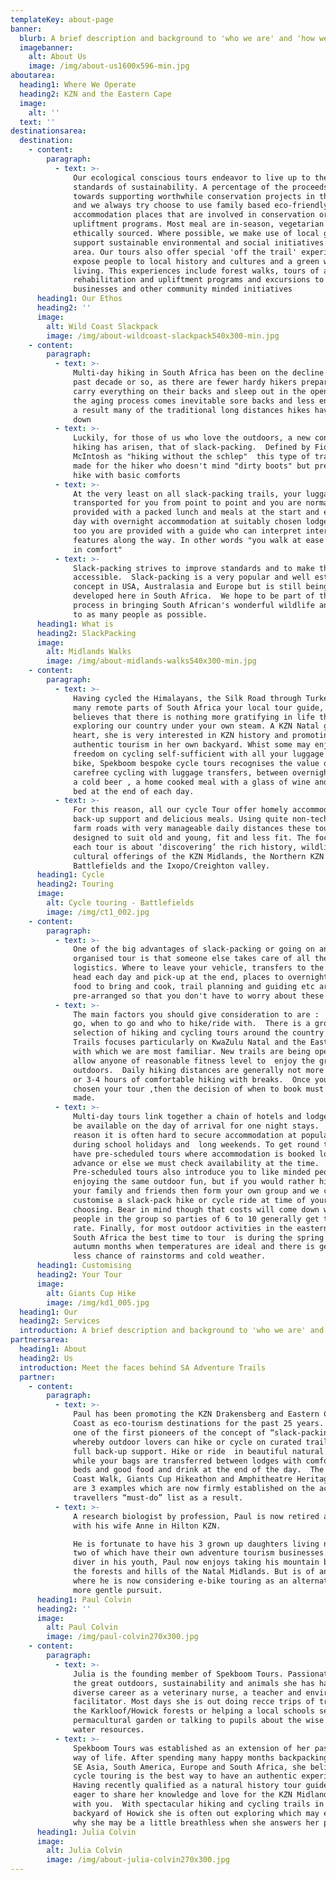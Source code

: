```yaml
---
templateKey: about-page
banner:
  blurb: A brief description and background to 'who we are' and 'how we operate' ..
  imagebanner:
    alt: About Us
    image: /img/about-us1600x596-min.jpg
aboutarea:
  heading1: Where We Operate
  heading2: KZN and the Eastern Cape
  image:
    alt: ''
  text: ''
destinationsarea:
  destination:
    - content:
        paragraph:
          - text: >-
              Our ecological conscious tours endeavor to live up to the highest
              standards of sustainability. A percentage of the proceeds goes
              towards supporting worthwhile conservation projects in the area
              and we always try choose to use family based eco-friendly
              accommodation places that are involved in conservation or social
              upliftment programs. Most meal are in-season, vegetarian and
              ethically sourced. Where possible, we make use of local guides and
              support sustainable environmental and social initiatives in the
              area. Our tours also offer special 'off the trail' experiences to
              expose people to local history and cultures and a green way of
              living. This experiences include forest walks, tours of a land
              rehabilitation and upliftment programs and excursions to local
              businesses and other community minded initiatives
      heading1: Our Ethos
      heading2: ''
      image:
        alt: Wild Coast Slackpack
        image: /img/about-wildcoast-slackpack540x300-min.jpg
    - content:
        paragraph:
          - text: >-
              Multi-day hiking in South Africa has been on the decline in the
              past decade or so, as there are fewer hardy hikers prepared to
              carry everything on their backs and sleep out in the open. With
              the aging process comes inevitable sore backs and less energy.  As
              a result many of the traditional long distances hikes have closed
              down
          - text: >-
              Luckily, for those of us who love the outdoors, a new concept in
              hiking has arisen, that of slack-packing.  Defined by Fiona
              McIntosh as "hiking without the schlep"  this type of trail is
              made for the hiker who doesn't mind "dirty boots" but prefers to
              hike with basic comforts
          - text: >-
              At the very least on all slack-packing trails, your luggage is
              transported for you from point to point and you are normally
              provided with a packed lunch and meals at the start and end of the
              day with overnight accommodation at suitably chosen lodges. Often
              too you are provided with a guide who can interpret interesting
              features along the way. In other words "you walk at ease and stay
              in comfort"
          - text: >-
              Slack-packing strives to improve standards and to make the trails
              accessible.  Slack-packing is a very popular and well established
              concept in USA, Australasia and Europe but is still being
              developed here in South Africa.  We hope to be part of that
              process in bringing South African's wonderful wildlife and scenery
              to as many people as possible. 
      heading1: What is
      heading2: SlackPacking
      image:
        alt: Midlands Walks
        image: /img/about-midlands-walks540x300-min.jpg
    - content:
        paragraph:
          - text: >-
              Having cycled the Himalayans, the Silk Road through Turkey and
              many remote parts of South Africa your local tour guide, Julia, 
              believes that there is nothing more gratifying in life than
              exploring our country under your own steam. A KZN Natal girl at
              heart, she is very interested in KZN history and promoting local
              authentic tourism in her own backyard. Whist some may enjoy the
              freedom on cycling self-sufficient with all your luggage on your
              bike, Spekboom bespoke cycle tours recognises the value of
              carefree cycling with luggage transfers, between overnight stays,
              a cold beer , a home cooked meal with a glass of wine and a warm
              bed at the end of each day. 
          - text: >-
              For this reason, all our cycle Tour offer homely accommodation,
              back-up support and delicious meals. Using quite non-technical
              farm roads with very manageable daily distances these tours are
              designed to suit old and young, fit and less fit. The focus of
              each tour is about ‘discovering’ the rich history, wildlife and
              cultural offerings of the KZN Midlands, the Northern KZN
              Battlefields and the Ixopo/Creighton valley.
      heading1: Cycle
      heading2: Touring
      image:
        alt: Cycle touring - Battlefields
        image: /img/ct1_002.jpg
    - content:
        paragraph:
          - text: >-
              One of the big advantages of slack-packing or going on an
              organised tour is that someone else takes care of all the
              logistics. Where to leave your vehicle, transfers to the trail
              head each day and pick-up at the end, places to overnight, what
              food to bring and cook, trail planning and guiding etc are all
              pre-arranged so that you don't have to worry about these matters.
          - text: >-
              The main factors you should give consideration to are :  where to
              go, when to go and who to hike/ride with.  There is a growing
              selection of hiking and cycling tours around the country but SA
              Trails focuses particularly on KwaZulu Natal and the Eastern Cape
              with which we are most familiar. New trails are being opened up to
              allow anyone of reasonable fitness level to  enjoy the great
              outdoors.  Daily hiking distances are generally not more than 15km
              or 3-4 hours of comfortable hiking with breaks.  Once you have
              chosen your tour ,then the decision of when to book must be
              made.  
          - text: >-
              Multi-day tours link together a chain of hotels and lodges so all
              be available on the day of arrival for one night stays.  For this
              reason it is often hard to secure accommodation at popular resorts
              during school holidays and  long weekends. To get round this we
              have pre-scheduled tours where accommodation is booked long in
              advance or else we must check availability at the time. 
              Pre-scheduled tours also introduce you to like minded people
              enjoying the same outdoor fun, but if you would rather hike with
              your family and friends then form your own group and we can
              customise a slack-pack hike or cycle ride at time of your
              choosing. Bear in mind though that costs will come down with more
              people in the group so parties of 6 to 10 generally get the best
              rate. Finally, for most outdoor activities in the eastern half of
              South Africa the best time to tour  is during the spring and
              autumn months when temperatures are ideal and there is generally
              less chance of rainstorms and cold weather.  
      heading1: Customising
      heading2: Your Tour
      image:
        alt: Giants Cup Hike
        image: /img/kd1_005.jpg
  heading1: Our
  heading2: Services
  introduction: A brief description and background to 'who we are' and 'how we operate' ..
partnersarea:
  heading1: About
  heading2: Us
  introduction: Meet the faces behind SA Adventure Trails
  partner:
    - content:
        paragraph:
          - text: >-
              Paul has been promoting the KZN Drakensberg and Eastern Cape Wild
              Coast as eco-tourism destinations for the past 25 years.  He was
              one of the first pioneers of the concept of “slack-packing”,
              whereby outdoor lovers can hike or cycle on curated trails with
              full back-up support. Hike or ride  in beautiful natural scenery
              while your bags are transferred between lodges with comfortable
              beds and good food and drink at the end of the day.  The Wild
              Coast Walk, Giants Cup Hikeathon and Amphitheatre Heritage hike
              are 3 examples which are now firmly established on the active
              travellers “must-do” list as a result.
          - text: >-
              A research biologist by profession, Paul is now retired and living
              with his wife Anne in Hilton KZN.

              He is fortunate to have his 3 grown up daughters living nearby,
              two of which have their own adventure tourism businesses.  An avid
              diver in his youth, Paul now enjoys taking his mountain bike into
              the forests and hills of the Natal Midlands. But is of an age
              where he is now considering e-bike touring as an alternate and
              more gentle pursuit.
      heading1: Paul Colvin
      heading2: ''
      image:
        alt: Paul Colvin
        image: /img/paul-colvin270x300.jpg
    - content:
        paragraph:
          - text: >-
              Julia is the founding member of Spekboom Tours. Passionate about
              the great outdoors, sustainability and animals she has had a
              diverse career as a veterinary nurse, a teacher and environmental
              facilitator. Most days she is out doing recce trips of trails in
              the Karkloof/Howick forests or helping a local schools set up a
              permacultural garden or talking to pupils about the wise use of
              water resources. 
          - text: >-
              Spekboom Tours was established as an extension of her passions and
              way of life. After spending many happy months backpacking around
              SE Asia, South America, Europe and South Africa, she believes
              cycle touring is the best way to have an authentic experience. 
              Having recently qualified as a natural history tour guide she is
              eager to share her knowledge and love for the KZN Midlands area
              with you.  With spectacular hiking and cycling trails in her
              backyard of Howick she is often out exploring which may explain
              why she may be a little breathless when she answers her phone !  
      heading1: Julia Colvin
      image:
        alt: Julia Colvin
        image: /img/about-julia-colvin270x300.jpg
---
```


